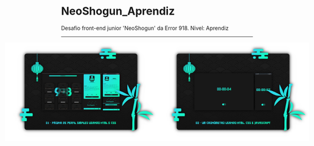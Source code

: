 # NeoShogun_Aprendiz
Desafio front-end junior 'NeoShogun' da Error 918. Nivel: Aprendiz

---
<div style="display: flex; justify-content: center;">
  <img src="./---/M1.png" alt="01 - Página de perfil simples usando HTML e CSS" width="400">
  <img src="./---/M2.png" alt="02 - Um cronômetro usando HTML, CSS e JavaScript" width="400">
</div>